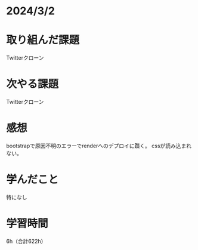 # 2024/3/2
# 取り組んだ課題
Twitterクローン

# 次やる課題
Twitterクローン

# 感想
bootstrapで原因不明のエラーでrenderへのデプロイに躓く。
cssが読み込まれない。

# 学んだこと
特になし


# 学習時間
6h（合計622h）
